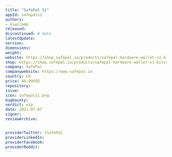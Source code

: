 ```yaml
---
title: "SafePal S1"
appId: safepals1
authors:
- kiwilamb
released: 
discontinued: # date
latestUpdate:
version:
dimensions: 
weight: 
website: https://shop.safepal.io/products/safepal-hardware-wallet-s1-bitcoin-wallet
shop: https://shop.safepal.io/products/safepal-hardware-wallet-s1-bitcoin-wallet
company: SafePal
companywebsite: https://www.safepal.io
country: CH
price: 49.99USD
repository: 
issue:
icon: safepals1.png
bugbounty:
verdict: wip
date: 2021-07-07
signer:
reviewArchive:


providerTwitter: iSafePal
providerLinkedIn: 
providerFacebook: 
providerReddit: 
---
```



